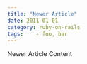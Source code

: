 ```yaml
--- 
title: "Newer Article"
date: 2011-01-01
category: ruby-on-rails
tags:    - foo, bar
---
```


Newer Article Content
